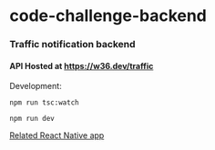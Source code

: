# code-challenge-backend

### Traffic notification backend
#### API Hosted at https://w36.dev/traffic

Development:

`npm run tsc:watch`

`npm run dev`

[Related React Native app](https://github.com/kresdl/code-challenge-frontend)

